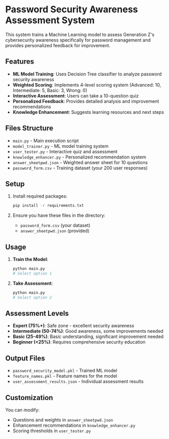 # Password Security Awareness Assessment System

This system trains a Machine Learning model to assess Generation Z's cybersecurity awareness specifically for password management and provides personalized feedback for improvement.

## Features

- **ML Model Training**: Uses Decision Tree classifier to analyze password security awareness
- **Weighted Scoring**: Implements 4-level scoring system (Advanced: 10, Intermediate: 5, Basic: 3, Wrong: 0)
- **Interactive Assessment**: Users can take a 10-question quiz
- **Personalized Feedback**: Provides detailed analysis and improvement recommendations
- **Knowledge Enhancement**: Suggests learning resources and next steps

## Files Structure

- `main.py` - Main execution script
- `model_trainer.py` - ML model training system
- `user_tester.py` - Interactive quiz and assessment
- `knowledge_enhancer.py` - Personalized recommendation system
- `answer_sheetpwd.json` - Weighted answer sheet for 10 questions
- `password_form.csv` - Training dataset (your 200 user responses)

## Setup

1. Install required packages:
   ```bash
   pip install -r requirements.txt
   ```

2. Ensure you have these files in the directory:
   - `password_form.csv` (your dataset)
   - `answer_sheetpwd.json` (provided)

## Usage

1. **Train the Model**:
   ```bash
   python main.py
   # Select option 1
   ```

2. **Take Assessment**:
   ```bash
   python main.py
   # Select option 2
   ```

## Assessment Levels

- **Expert (75%+)**: Safe zone - excellent security awareness
- **Intermediate (50-74%)**: Good awareness, some improvements needed
- **Basic (25-49%)**: Basic understanding, significant improvement needed
- **Beginner (<25%)**: Requires comprehensive security education

## Output Files

- `password_security_model.pkl` - Trained ML model
- `feature_names.pkl` - Feature names for the model
- `user_assessment_results.json` - Individual assessment results

## Customization

You can modify:
- Questions and weights in `answer_sheetpwd.json`
- Enhancement recommendations in `knowledge_enhancer.py`
- Scoring thresholds in `user_tester.py`
